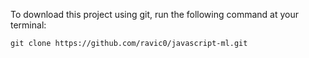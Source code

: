 
To download this project using git, run the following command at your terminal:

```
git clone https://github.com/ravic0/javascript-ml.git
```
